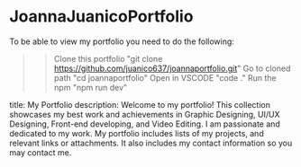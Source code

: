 # JoannaJuanicoPortfolio
To be able to view my portfolio you need to do the following:
>> Clone this portfolio
  "git clone https://github.com/juanico637/joannaportfolio.git"
>> Go to cloned path
  "cd joannaportfolio"
>> Open in VSCODE
  "code ."
>> Run the npm
  "npm run dev"


title: My Portfolio
description: Welcome to my portfolio! This collection showcases my best work and achievements in Graphic Designing, UI/UX Designing, Front-end developing, and Video Editing. I am passionate and dedicated to my work. My portfolio includes lists of my projects, and relevant links or attachments. It also includes my contact information so you may contact me.

